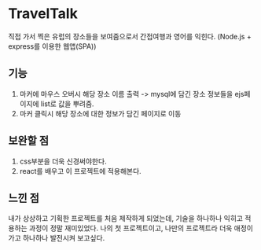# TravelTalk
직접 가서 찍은 유럽의 장소들을 보여줌으로서 간접여행과 영어를 익힌다. (Node.js + express를 이용한 웹앱(SPA))

## 기능
1. 마커에 마우스 오버시 해당 장소 이름 출력 -> mysql에 담긴 장소 정보들을 ejs페이지에 list로 값을 뿌려줌.
2. 마커 클릭시 해당 장소에 대한 정보가 담긴 페이지로 이동


## 보완할 점
1. css부분을 더욱 신경써야한다.
2. react를 배우고 이 프로젝트에 적용해본다.

## 느낀 점
내가 상상하고 기획한 프로젝트를 처음 제작하게 되었는데, 기술을 하나하나 익히고 적용하는 과정이 정말 재미있었다. 
나의 첫 프로젝트이고, 나만의 프로젝트라 더욱 애정이 가고 하나하나 발전시켜 보고싶다.
